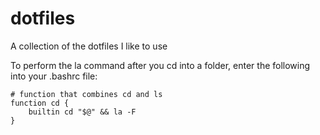 # dotfiles
A collection of the dotfiles I like to use

To perform the la command after you cd into a folder, enter the following into your .bashrc file:


    # function that combines cd and ls
    function cd {
        builtin cd "$@" && la -F
    }
